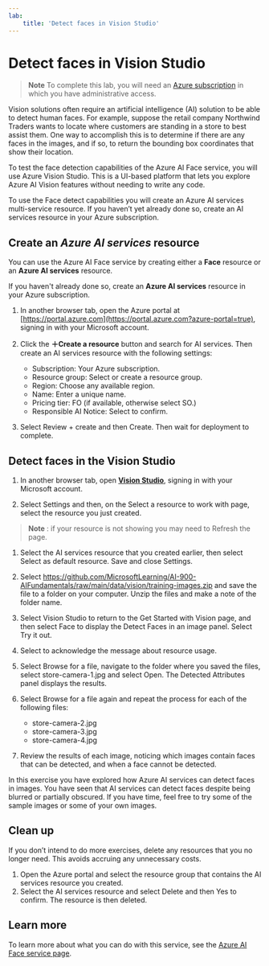 ```yaml
---
lab:
    title: 'Detect faces in Vision Studio​'
---
```


# Detect faces in Vision Studio

> **Note**
> To complete this lab, you will need an [Azure subscription](https://azure.microsoft.com/free?azure-portal=true) in which you have administrative access.

Vision solutions often require an artificial intelligence (AI) solution to be able to detect human faces. For example, suppose the retail company Northwind Traders wants to locate where customers are standing in a store to best assist them. One way to accomplish this is to determine if there are any faces in the images, and if so, to return the bounding box coordinates that show their location. 

To test the face detection capabilities of the Azure AI Face service, you will use Azure Vision Studio. This is a UI-based platform that lets you explore Azure AI Vision features without needing to write any code.

To use the Face detect capabilities you will create an Azure AI services multi-service resource. If you haven’t yet already done so, create an AI services resource in your Azure subscription.

## Create an *Azure AI services* resource

You can use the Azure AI Face service by creating either a **Face** resource or an **Azure AI services** resource.

If you haven't already done so, create an **Azure AI services** resource in your Azure subscription.

1. In another browser tab, open the Azure portal at [https://portal.azure.com](https://portal.azure.com?azure-portal=true), signing in with your Microsoft account.

1. Click the **&#65291;Create a resource** button and search for AI services. Then create an AI services resource with the following settings:
    - Subscription: Your Azure subscription.
    - Resource group: Select or create a resource group. 
    - Region: Choose any available region.
    - Name: Enter a unique name.
    - Pricing tier: FO (if available, otherwise select SO.) 
    - Responsible AI Notice: Select to confirm.

1. Select Review + create and then Create. Then wait for deployment to complete. 

## Detect faces in the Vision Studio

1. In another browser tab, open [**Vision Studio**](https://portal.vision.cognitive.azure.com?azure-portal=true), signing in with your Microsoft account.

1. Select Settings and then, on the Select a resource to work with page, select the resource you just created.  

> **Note** : if your resource is not showing you may need to Refresh the page. 

1. Select the AI services resource that you created earlier, then select Select as default resource. Save and close Settings. 

1. Select https://github.com/MicrosoftLearning/AI-900-AIFundamentals/raw/main/data/vision/training-images.zip and save the file to a folder on your computer. Unzip the files and make a note of the folder name.

1. Select Vision Studio to return to the Get Started with Vision page, and then select Face to display the Detect Faces in an image panel. Select Try it out.

1. Select to acknowledge the message about resource usage. 

1. Select Browse for a file, navigate to the folder where you saved the files, select store-camera-1.jpg and select Open. The Detected Attributes panel displays the results. 

1. Select Browse for a file again and repeat the process for each of the following files:
    - store-camera-2.jpg
    - store-camera-3.jpg 
    - store-camera-4.jpg 

1. Review the results of each image, noticing which images contain faces that can be detected, and when a face cannot be detected. 

In this exercise you have explored how Azure AI services can detect faces in images. You have seen that AI services can detect faces despite being blurred or partially obscured. If you have time, feel free to try some of the sample images or some of your own images.

## Clean up

If you don’t intend to do more exercises, delete any resources that you no longer need. This avoids accruing any unnecessary costs.
1. Open the Azure portal and select the resource group that contains the AI services resource you created. 
1. Select the AI services resource and select Delete and then Yes to confirm. The resource is then deleted. 

## Learn more

To learn more about what you can do with this service, see the [Azure AI Face service page](https://azure.microsoft.com/en-us/products/cognitive-services/vision-services).

